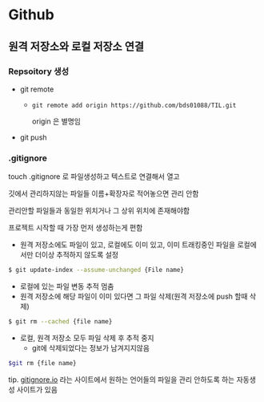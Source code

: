 # Github



## 원격 저장소와 로컬 저장소 연결

### Repsoitory 생성

* git remote

  * ```git
    git remote add origin https://github.com/bds01088/TIL.git
    ```

    origin 은 별명임

* git push



### .gitignore

touch .gitignore 로 파일생성하고 텍스트로 연결해서 열고

깃에서 관리하지않는 파일들 이름+확장자로 적어놓으면 관리 안함

관리안할 파일들과 동일한 위치거나 그 상위 위치에 존재해야함

프로젝트 시작할 때 가장 먼저 생성하는게 편함

* 원격 저장소에도 파일이 있고, 로컬에도 이미 있고, 이미 트래킹중인 파일을 로컬에서만 더이상 추적하지 않도록 설정

```bash
$ git update-index --assume-unchanged {File name}
```

* 로컬에 있는 파일 변동 추적 멈춤
* 원격 저장소에 해당 파일이 이미 있다면 그 파일 삭제(원격 저장소에 push 할때 삭제)

``` bash
$ git rm --cached {file name}
```

* 로컬, 원격 저장소 모두 파일 삭제 후 추적 중지
  * git에 삭제되었다는 정보가 남겨지지않음

```bash
$git rm {file name}
```

tip. [gitignore.io](gitignore.io) 라는 사이트에서 원하는 언어들의 파일을 관리 안하도록 하는 자동생성 사이트가 있음



